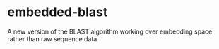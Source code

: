 # embedded-blast
A new version of the BLAST algorithm working over embedding space rather than raw sequence data
